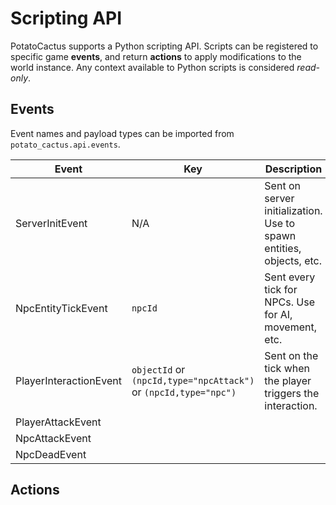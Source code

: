 # Scripting API
PotatoCactus supports a Python scripting API. Scripts can be
registered to specific game **events**, and return **actions** to
apply modifications to the world instance. Any context available to
Python scripts is considered *read-only*.

## Events
Event names and payload types can be imported from `potato_cactus.api.events`.

| Event                  | Key                                                              | Description                                                         |
|------------------------|------------------------------------------------------------------|---------------------------------------------------------------------|
| ServerInitEvent        | N/A                                                              | Sent on server initialization. Use to spawn entities, objects, etc. |
| NpcEntityTickEvent     | `npcId`                                                          | Sent every tick for NPCs. Use for AI, movement, etc.                |
| PlayerInteractionEvent | `objectId` or `(npcId,type="npcAttack")` or `(npcId,type="npc")` | Sent on the tick when the player triggers the interaction.          |
| PlayerAttackEvent      |                                                                  |                                                                     |
| NpcAttackEvent         |                                                                  |                                                                     |
| NpcDeadEvent           |                                                                  |                                                                     |



## Actions
